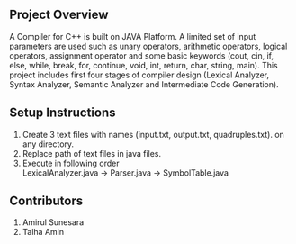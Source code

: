 ## Project Overview
A Compiler for C++ is built on JAVA Platform. A limited set of input parameters are used such as unary operators,  arithmetic operators, logical operators, assignment operator and some basic keywords (cout, cin, if, else, while, break, for, continue, void, int, return, char, string, main). This project includes first four stages of compiler design (Lexical Analyzer, Syntax Analyzer, Semantic Analyzer and Intermediate Code Generation).

## Setup Instructions
1. Create 3 text files with names (input.txt, output.txt, quadruples.txt).  on any directory. 
2. Replace path of text files in java files.
3. Execute in following order \
LexicalAnalyzer.java -> Parser.java -> SymbolTable.java

## Contributors
1. Amirul Sunesara
2. Talha Amin
